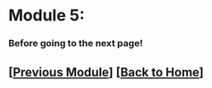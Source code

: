 # Module 5: 


### Before going to the next page!


## \[[Previous Module](./module4.md)\] \[[Back to Home](../index.md)\]

